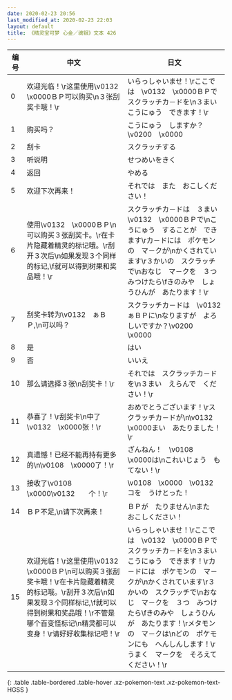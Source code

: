 ```yaml
---
date: 2020-02-23 20:56
last_modified_at: 2020-02-23 22:03
layout: default
title: 《精灵宝可梦 心金／魂银》文本 426
---
```

| 编号 | 中文 | 日文 |
| ---- | ---- | ---- |
| 0 | 欢迎光临！\r这里使用\v0132　\x0000ＢＰ可以购买\n３张刮奖卡哦！\r | いらっしゃいませ！\rここでは　\v0132　\x0000ＢＰで　スクラッチカ－ドを\n３まい　こうにゅう　できます！\r |
| 1 | 购买吗？ | こうにゅう　しますか？\v0200　\x0000 |
| 2 | 刮卡 | スクラッチする |
| 3 | 听说明 | せつめいをきく |
| 4 | 返回 | やめる |
| 5 | 欢迎下次再来！ | それでは　また　おこしください！ |
| 6 | 使用\v0132　\x0000ＢＰ\n可以购买３张刮奖卡。\r在卡片隐藏着精灵的标记哦。\r刮开３次后\n如果发现３个同样的标记,\f就可以得到树果和奖品哦！\r | スクラッチカ－ドは　３まい　\v0132　\x0000ＢＰで\nこうにゅう　することが　できます\rカ－ドには　ポケモンの　マ－クが\nかくされています\r３かいの　スクラッチで\nおなじ　マ－クを　３つ　みつけたら\fきのみや　しょうひんが　あたります！\r |
| 7 | 刮奖卡转为\v0132　ぁＢＰ,\n可以吗？ | スクラッチカ－ドは　\v0132　ぁＢＰに\nなりますが　よろしいですか？\v0200　\x0000 |
| 8 | 是 | はい |
| 9 | 否 | いいえ |
| 10 | 那么请选择３张\n刮奖卡！\r | それでは　スクラッチカ－ドを\n３まい　えらんで　ください！\r |
| 11 | 恭喜了！\r刮奖卡\n中了\v0132　\x0000张！\r | おめでとうございます！\rスクラッチカ－ドが\n\v0132　\x0000まい　あたりました！\r |
| 12 | 真遗憾！已经不能再持有更多的\n\v0108　\x0000了！\r | ざんねん！　\v0108　\x0000は\nこれいじょう　もてない！\r |
| 13 | 接收了\v0108　\x0000\v0132　　个！\r | \v0108　\x0000　\v0132　　コを　うけとった！ |
| 14 | ＢＰ不足,\n请下次再来！ | ＢＰが　たりません\nまた　おこしください！ |
| 15 | 欢迎光临！\r这里使用\v0132　\x0000ＢＰ\n可以购买３张刮奖卡哦！\r在卡片隐藏着精灵的标记哦。\r刮开３次后\n如果发现３个同样标记,\f就可以得到树果和奖品哦！\r不管是哪个百变怪标记\n精灵都可以变身！\r请好好收集标记吧！\r | いらっしゃいませ！\rここでは　\v0132　\x0000ＢＰで　スクラッチカ－ドを\n３まい　こうにゅう　できます！\rカ－ドには　ポケモンの　マ－クが\nかくされています\r３かいの　スクラッチで\nおなじ　マ－クを　３つ　みつけたら\fきのみや　しょうひんが　あたります！\rメタモンの　マ－クは\nどの　ポケモンにも　へんしんします！\rうまく　マ－クを　そろえてください！\r |
{: .table .table-bordered .table-hover .xz-pokemon-text .xz-pokemon-text-HGSS }